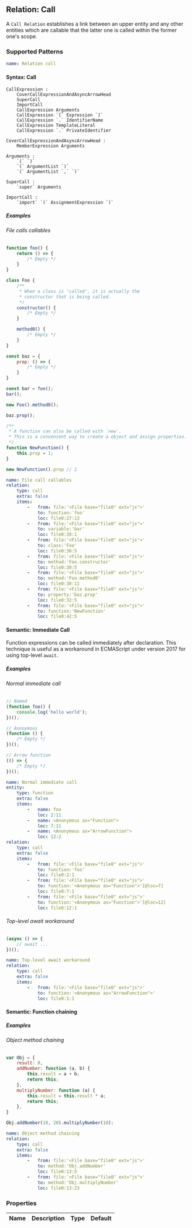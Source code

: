 ## Relation: Call

A `Call Relation` establishes a link between an upper entity and any other entities which are callable that the latter one is called within the former one's scope.

### Supported Patterns

```yaml
name: Relation call
```

#### Syntax: Call

```text
CallExpression :
    CoverCallExpressionAndAsyncArrowHead
    SuperCall
    ImportCall
    CallExpression Arguments
    CallExpression `[` Expression `]`
    CallExpression `.` IdentifierName
    CallExpression TemplateLiteral
    CallExpression `.` PrivateIdentifier

CoverCallExpressionAndAsyncArrowHead :
    MemberExpression Arguments

Arguments :
    `(` `)`
    `(` ArgumentList `)`
    `(` ArgumentList `,` `)`

SuperCall :
    `super` Arguments

ImportCall :
    `import` `(` AssignmentExpression `)`
```

##### Examples

###### File calls callables

```js
function foo() {
    return () => {
        /* Empty */
    }
}

class Foo {
    /**
     * When a class is 'called', it is actually the
     * constructor that is being called.
     */
    constructor() {
        /* Empty */
    }

    method0() {
        /* Empty */
    }
}

const baz = {
    prop: () => {
        /* Empty */
    }
}

const bar = foo();
bar();

new Foo().method0();

baz.prop();

/**
 * A function can also be called with `new`.
 * This is a convenient way to create a object and assign properties.
 */
function NewFunction() {
    this.prop = 1;
}

new NewFunction().prop // 1
```

```yaml
name: File call callables
relation:
    type: call
    extra: false
    items:
        -   from: file:'<File base="file0" ext="js">'
            to: function:'foo'
            loc: file0:27:13
        -   from: file:'<File base="file0" ext="js">'
            to: variable:'bar'
            loc: file0:28:1
        -   from: file:'<File base="file0" ext="js">'
            to: class:'Foo'
            loc: file0:30:5
        -   from: file:'<File base="file0" ext="js">'
            to: method:'Foo.constructor'
            loc: file0:30:5
        -   from: file:'<File base="file0" ext="js">'
            to: method:'Foo.method0'
            loc: file0:30:11
        -   from: file:'<File base="file0" ext="js">'
            to: property:'baz.prop'
            loc: file0:32:5
        -   from: file:'<File base="file0" ext="js">'
            to: function:'NewFunction'
            loc: file0:42:5
```

#### Semantic: Immediate Call

Function expressions can be called immediately after declaration. This technique is useful as a workaround in ECMAScript under version 2017 for using top-level `await`.

##### Examples

###### Normal immediate call

```js
// Named
(function foo() {
    console.log('hello world');
})();

// Anonymous
(function () {
    /* Empty */
})();

// Arrow function
(() => {
    /* Empty */
})();
```

```yaml
name: Normal immediate call
entity:
    type: function
    extra: false
    items:
        -   name: foo
            loc: 2:11
        -   name: <Anonymous as="Function">
            loc: 7:11
        -   name: <Anonymous as="ArrowFunction">
            loc: 12:2
relation:
    type: call
    extra: false
    items:
        -   from: file:'<File base="file0" ext="js">'
            to: function:'foo'
            loc: file0:2:1
        -   from: file:'<File base="file0" ext="js">'
            to: function:'<Anonymous as="Function">'[@loc=7]
            loc: file0:7:1
        -   from: file:'<File base="file0" ext="js">'
            to: function:'<Anonymous as="Function">'[@loc=12]
            loc: file0:12:1
```

###### Top-level await workaround

```js
(async () => {
    // await ...
})();
```

```yaml
name: Top-level await workaround
relation:
    type: call
    extra: false
    items:
        -   from: file:'<File base="file0" ext="js">'
            to: function:'<Anonymous as="ArrowFunction">'
            loc: file0:1:1
```

#### Semantic: Function chaining

##### Examples

###### Object method chaining

```js
var Obj = {
    result: 0,
    addNumber: function (a, b) {
        this.result = a + b;
        return this;
    },
    multiplyNumber: function (a) {
        this.result = this.result * a;
        return this;
    },
}

Obj.addNumber(10, 20).multiplyNumber(10);
```

```yaml
name: Object method chaining
relation:
    type: call
    extra: false
    items:
        -   from: file:'<File base="file0" ext="js">'
            to: method:'Obj.addNumber'
            loc: file0:13:5
        -   from: file:'<File base="file0" ext="js">'
            to: method:'Obj.multiplyNumber'
            loc: file0:13:23
```

### Properties

| Name | Description | Type | Default |
|------|-------------|:----:|:-------:|
